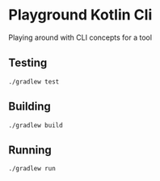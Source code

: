 # Playground Kotlin Cli

Playing around with CLI concepts for a tool

## Testing
```
./gradlew test
```

## Building
```
./gradlew build
```

## Running
```
./gradlew run
```
